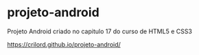 # projeto-android
Projeto Android criado no capitulo 17 do curso de HTML5 e CSS3

https://crilord.github.io/projeto-android/
